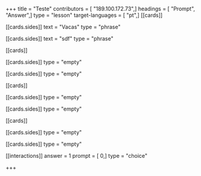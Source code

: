 +++
title = "Teste"
contributors = [ "189.100.172.73",]
headings = [ "Prompt", "Answer",]
type = "lesson"
target-languages = [ "pt",]
[[cards]]

[[cards.sides]]
text = "Vacas"
type = "phrase"

[[cards.sides]]
text = "sdf"
type = "phrase"

[[cards]]

[[cards.sides]]
type = "empty"

[[cards.sides]]
type = "empty"

[[cards]]

[[cards.sides]]
type = "empty"

[[cards.sides]]
type = "empty"

[[cards]]

[[cards.sides]]
type = "empty"

[[cards.sides]]
type = "empty"

[[interactions]]
answer = 1
prompt = [ 0,]
type = "choice"

+++
